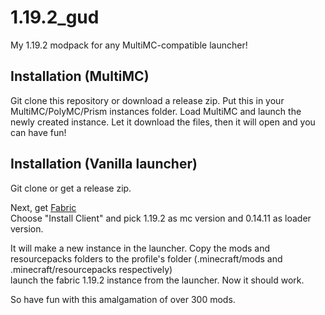 # 1.19.2_gud
My 1.19.2 modpack for any MultiMC-compatible launcher!


## Installation (MultiMC)

Git clone this repository or download a release zip. Put this in your MultiMC/PolyMC/Prism instances folder. Load MultiMC and launch the newly created instance. Let it download the files, then it will open and you can have fun!

## Installation (Vanilla launcher)

Git clone or get a release zip.

Next, get [Fabric](https://fabricmc.net/use/installer/)  
Choose "Install Client" and pick 1.19.2 as mc version and 0.14.11 as loader version.  

It will make a new instance in the launcher. Copy the mods and resourcepacks folders to the profile's folder (.minecraft/mods and .minecraft/resourcepacks respectively)  
launch the fabric 1.19.2 instance from the launcher. Now it should work.  


So have fun with this amalgamation of over 300 mods.
